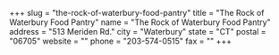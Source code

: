 +++
slug = "the-rock-of-waterbury-food-pantry"
title = "The Rock of Waterbury Food Pantry"
name = "The Rock of Waterbury Food Pantry"
address = "513 Meriden Rd."
city = "Waterbury"
state = "CT"
postal = "06705"
website = ""
phone = "203-574-0515"
fax = ""
+++
